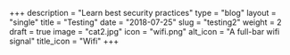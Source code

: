 +++
description = "Learn best security practices"
type = "blog"
layout = "single"
title = "Testing"
date = "2018-07-25"
slug = "testing2"
weight = 2
draft = true
image = "cat2.jpg"
icon = "wifi.png"
alt_icon = "A full-bar wifi signal"
title_icon = "Wifi"
+++